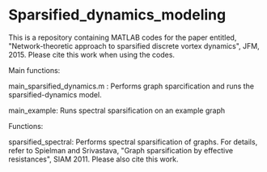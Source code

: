 # Sparsified_dynamics_modeling

This is a repository containing MATLAB codes for the paper entitled, "Network-theoretic approach to sparsified discrete vortex dynamics", JFM, 2015. Please cite this work when using the codes.

Main functions: 

main_sparsified_dynamics.m : Performs graph sparcification and runs the sparsified-dynamics model.

main_example: Runs spectral sparsification on an example graph 

Functions: 

sparsified_spectral: Performs spectral sparsification of graphs. For details, refer to Spielman and Srivastava, "Graph sparsification by effective resistances", SIAM 2011. Please also cite this work. 
